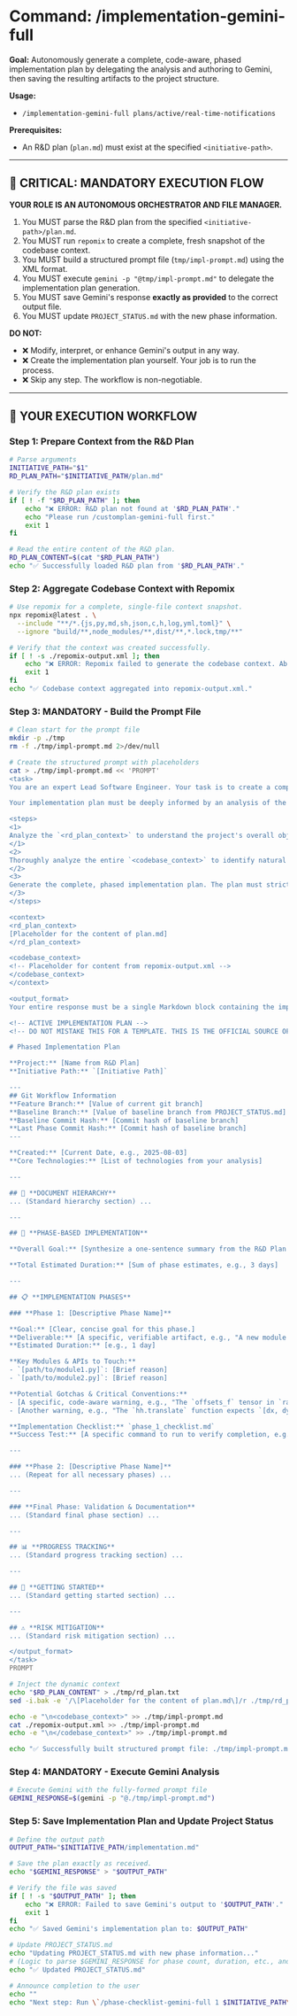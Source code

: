 # Command: /implementation-gemini-full <initiative-path>

**Goal:** Autonomously generate a complete, code-aware, phased implementation plan by delegating the analysis and authoring to Gemini, then saving the resulting artifacts to the project structure.

**Usage:**
- `/implementation-gemini-full plans/active/real-time-notifications`

**Prerequisites:**
- An R&D plan (`plan.md`) must exist at the specified `<initiative-path>`.

---

## 🔴 **CRITICAL: MANDATORY EXECUTION FLOW**

**YOUR ROLE IS AN AUTONOMOUS ORCHESTRATOR AND FILE MANAGER.**
1.  You MUST parse the R&D plan from the specified `<initiative-path>/plan.md`.
2.  You MUST run `repomix` to create a complete, fresh snapshot of the codebase context.
3.  You MUST build a structured prompt file (`tmp/impl-prompt.md`) using the XML format.
4.  You MUST execute `gemini -p "@tmp/impl-prompt.md"` to delegate the implementation plan generation.
5.  You MUST save Gemini's response **exactly as provided** to the correct output file.
6.  You MUST update `PROJECT_STATUS.md` with the new phase information.

**DO NOT:**
-   ❌ Modify, interpret, or enhance Gemini's output in any way.
-   ❌ Create the implementation plan yourself. Your job is to run the process.
-   ❌ Skip any step. The workflow is non-negotiable.

---

## 🤖 **YOUR EXECUTION WORKFLOW**

### Step 1: Prepare Context from the R&D Plan

```bash
# Parse arguments
INITIATIVE_PATH="$1"
RD_PLAN_PATH="$INITIATIVE_PATH/plan.md"

# Verify the R&D plan exists
if [ ! -f "$RD_PLAN_PATH" ]; then
    echo "❌ ERROR: R&D plan not found at '$RD_PLAN_PATH'."
    echo "Please run /customplan-gemini-full first."
    exit 1
fi

# Read the entire content of the R&D plan.
RD_PLAN_CONTENT=$(cat "$RD_PLAN_PATH")
echo "✅ Successfully loaded R&D plan from '$RD_PLAN_PATH'."
```

### Step 2: Aggregate Codebase Context with Repomix

```bash
# Use repomix for a complete, single-file context snapshot.
npx repomix@latest . \
  --include "**/*.{js,py,md,sh,json,c,h,log,yml,toml}" \
  --ignore "build/**,node_modules/**,dist/**,*.lock,tmp/**"

# Verify that the context was created successfully.
if [ ! -s ./repomix-output.xml ]; then
    echo "❌ ERROR: Repomix failed to generate the codebase context. Aborting."
    exit 1
fi
echo "✅ Codebase context aggregated into repomix-output.xml."
```

### Step 3: MANDATORY - Build the Prompt File

```bash
# Clean start for the prompt file
mkdir -p ./tmp
rm -f ./tmp/impl-prompt.md 2>/dev/null

# Create the structured prompt with placeholders
cat > ./tmp/impl-prompt.md << 'PROMPT'
<task>
You are an expert Lead Software Engineer. Your task is to create a complete, phased implementation plan based on a high-level R&D plan.

Your implementation plan must be deeply informed by an analysis of the provided codebase. You will break the project down into logical, testable phases, and for each phase, you will define the goals, tasks, and potential risks.

<steps>
<1>
Analyze the `<rd_plan_context>` to understand the project's overall objectives, scope, and technical specifications.
</1>
<2>
Thoroughly analyze the entire `<codebase_context>` to identify natural boundaries for phasing, dependencies, existing code patterns, and potential risks. This analysis is critical for creating a safe and effective plan.
</2>
<3>
Generate the complete, phased implementation plan. The plan must strictly adhere to the format specified in `<output_format>`. All sections, especially "Key Modules & APIs" and "Potential Gotchas," must be filled out based on your analysis.
</3>
</steps>

<context>
<rd_plan_context>
[Placeholder for the content of plan.md]
</rd_plan_context>

<codebase_context>
<!-- Placeholder for content from repomix-output.xml -->
</codebase_context>
</context>

<output_format>
Your entire response must be a single Markdown block containing the implementation plan. Do not include any conversational text before or after the plan. The format is non-negotiable.

<!-- ACTIVE IMPLEMENTATION PLAN -->
<!-- DO NOT MISTAKE THIS FOR A TEMPLATE. THIS IS THE OFFICIAL SOURCE OF TRUTH FOR THE PROJECT'S PHASED PLAN. -->

# Phased Implementation Plan

**Project:** [Name from R&D Plan]
**Initiative Path:** `[Initiative Path]`

---
## Git Workflow Information
**Feature Branch:** [Value of current git branch]
**Baseline Branch:** [Value of baseline branch from PROJECT_STATUS.md]
**Baseline Commit Hash:** [Commit hash of baseline branch]
**Last Phase Commit Hash:** [Commit hash of baseline branch]
---

**Created:** [Current Date, e.g., 2025-08-03]
**Core Technologies:** [List of technologies from your analysis]

---

## 📄 **DOCUMENT HIERARCHY**
... (Standard hierarchy section) ...

---

## 🎯 **PHASE-BASED IMPLEMENTATION**

**Overall Goal:** [Synthesize a one-sentence summary from the R&D Plan's objective.]

**Total Estimated Duration:** [Sum of phase estimates, e.g., 3 days]

---

## 📋 **IMPLEMENTATION PHASES**

### **Phase 1: [Descriptive Phase Name]**

**Goal:** [Clear, concise goal for this phase.]
**Deliverable:** [A specific, verifiable artifact, e.g., "A new module `src/core/new_feature.py` with passing unit tests."]
**Estimated Duration:** [e.g., 1 day]

**Key Modules & APIs to Touch:**
- `[path/to/module1.py]`: [Brief reason]
- `[path/to/module2.py]`: [Brief reason]

**Potential Gotchas & Critical Conventions:**
- [A specific, code-aware warning, e.g., "The `offsets_f` tensor in `raw_data.py` stores coordinates in `[y, x]` order."]
- [Another warning, e.g., "The `hh.translate` function expects `[dx, dy]` order. A coordinate swap will be necessary."]

**Implementation Checklist:** `phase_1_checklist.md`
**Success Test:** [A specific command to run to verify completion, e.g., `pytest tests/core/test_new_feature.py` completes with 100% pass rate.]

---

### **Phase 2: [Descriptive Phase Name]**
... (Repeat for all necessary phases) ...

---

### **Final Phase: Validation & Documentation**
... (Standard final phase section) ...

---

## 📊 **PROGRESS TRACKING**
... (Standard progress tracking section) ...

---

## 🚀 **GETTING STARTED**
... (Standard getting started section) ...

---

## ⚠️ **RISK MITIGATION**
... (Standard risk mitigation section) ...

</output_format>
</task>
PROMPT

# Inject the dynamic context
echo "$RD_PLAN_CONTENT" > ./tmp/rd_plan.txt
sed -i.bak -e '/\[Placeholder for the content of plan.md\]/r ./tmp/rd_plan.txt' -e '//d' ./tmp/impl-prompt.md

echo -e "\n<codebase_context>" >> ./tmp/impl-prompt.md
cat ./repomix-output.xml >> ./tmp/impl-prompt.md
echo -e "\n</codebase_context>" >> ./tmp/impl-prompt.md

echo "✅ Successfully built structured prompt file: ./tmp/impl-prompt.md"
```

### Step 4: MANDATORY - Execute Gemini Analysis

```bash
# Execute Gemini with the fully-formed prompt file
GEMINI_RESPONSE=$(gemini -p "@./tmp/impl-prompt.md")
```

### Step 5: Save Implementation Plan and Update Project Status

```bash
# Define the output path
OUTPUT_PATH="$INITIATIVE_PATH/implementation.md"

# Save the plan exactly as received.
echo "$GEMINI_RESPONSE" > "$OUTPUT_PATH"

# Verify the file was saved
if [ ! -s "$OUTPUT_PATH" ]; then
    echo "❌ ERROR: Failed to save Gemini's output to '$OUTPUT_PATH'."
    exit 1
fi
echo "✅ Saved Gemini's implementation plan to: $OUTPUT_PATH"

# Update PROJECT_STATUS.md
echo "Updating PROJECT_STATUS.md with new phase information..."
# (Logic to parse $GEMINI_RESPONSE for phase count, duration, etc., and update PROJECT_STATUS.md would go here)
echo "✅ Updated PROJECT_STATUS.md"

# Announce completion to the user
echo ""
echo "Next step: Run \`/phase-checklist-gemini-full 1 $INITIATIVE_PATH\` to have Gemini create the detailed Phase 1 checklist."
```

